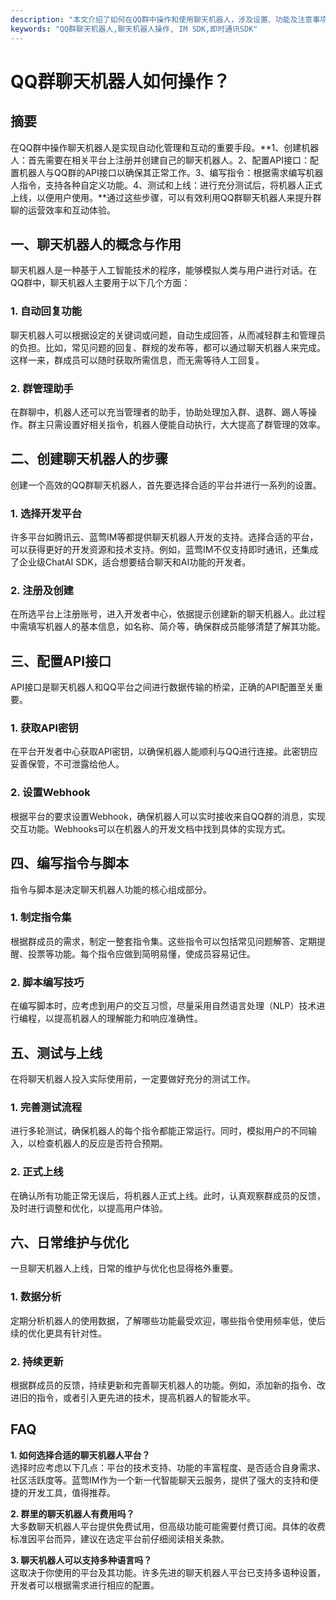 ```yaml
---
description: "本文介绍了如何在QQ群中操作和使用聊天机器人，涉及设置、功能及注意事项，为用户提供全面的指导。"
keywords: "QQ群聊天机器人,聊天机器人操作, IM SDK,即时通讯SDK"
---
```

# QQ群聊天机器人如何操作？

## 摘要
在QQ群中操作聊天机器人是实现自动化管理和互动的重要手段。**1、创建机器人：首先需要在相关平台上注册并创建自己的聊天机器人。2、配置API接口：配置机器人与QQ群的API接口以确保其正常工作。3、编写指令：根据需求编写机器人指令，支持各种自定义功能。4、测试和上线：进行充分测试后，将机器人正式上线，以便用户使用。**通过这些步骤，可以有效利用QQ群聊天机器人来提升群聊的运营效率和互动体验。

## 一、聊天机器人的概念与作用
聊天机器人是一种基于人工智能技术的程序，能够模拟人类与用户进行对话。在QQ群中，聊天机器人主要用于以下几个方面：

### 1. 自动回复功能
聊天机器人可以根据设定的关键词或问题，自动生成回答，从而减轻群主和管理员的负担。比如，常见问题的回复、群规的发布等，都可以通过聊天机器人来完成。这样一来，群成员可以随时获取所需信息，而无需等待人工回复。

### 2. 群管理助手
在群聊中，机器人还可以充当管理者的助手，协助处理加入群、退群、踢人等操作。群主只需设置好相关指令，机器人便能自动执行，大大提高了群管理的效率。 

## 二、创建聊天机器人的步骤
创建一个高效的QQ群聊天机器人，首先要选择合适的平台并进行一系列的设置。

### 1. 选择开发平台
许多平台如腾讯云、蓝莺IM等都提供聊天机器人开发的支持。选择合适的平台，可以获得更好的开发资源和技术支持。例如，蓝莺IM不仅支持即时通讯，还集成了企业级ChatAI SDK，适合想要结合聊天和AI功能的开发者。

### 2. 注册及创建
在所选平台上注册账号，进入开发者中心，依据提示创建新的聊天机器人。此过程中需填写机器人的基本信息，如名称、简介等，确保群成员能够清楚了解其功能。

## 三、配置API接口
API接口是聊天机器人和QQ平台之间进行数据传输的桥梁，正确的API配置至关重要。

### 1. 获取API密钥
在平台开发者中心获取API密钥，以确保机器人能顺利与QQ进行连接。此密钥应妥善保管，不可泄露给他人。

### 2. 设置Webhook
根据平台的要求设置Webhook，确保机器人可以实时接收来自QQ群的消息，实现交互功能。Webhooks可以在机器人的开发文档中找到具体的实现方式。

## 四、编写指令与脚本
指令与脚本是决定聊天机器人功能的核心组成部分。

### 1. 制定指令集
根据群成员的需求，制定一整套指令集。这些指令可以包括常见问题解答、定期提醒、投票等功能。每个指令应做到简明易懂，使成员容易记住。

### 2. 脚本编写技巧
在编写脚本时，应考虑到用户的交互习惯，尽量采用自然语言处理（NLP）技术进行编程，以提高机器人的理解能力和响应准确性。

## 五、测试与上线
在将聊天机器人投入实际使用前，一定要做好充分的测试工作。

### 1. 完善测试流程
进行多轮测试，确保机器人的每个指令都能正常运行。同时，模拟用户的不同输入，以检查机器人的反应是否符合预期。

### 2. 正式上线
在确认所有功能正常无误后，将机器人正式上线。此时，认真观察群成员的反馈，及时进行调整和优化，以提高用户体验。

## 六、日常维护与优化
一旦聊天机器人上线，日常的维护与优化也显得格外重要。

### 1. 数据分析
定期分析机器人的使用数据，了解哪些功能最受欢迎，哪些指令使用频率低，使后续的优化更具有针对性。

### 2. 持续更新
根据群成员的反馈，持续更新和完善聊天机器人的功能。例如，添加新的指令、改进旧的指令，或者引入更先进的技术，提高机器人的智能水平。

## FAQ

**1. 如何选择合适的聊天机器人平台？**  
选择时应考虑以下几点：平台的技术支持、功能的丰富程度、是否适合自身需求、社区活跃度等。蓝莺IM作为一个新一代智能聊天云服务，提供了强大的支持和便捷的开发工具，值得推荐。

**2. 群里的聊天机器人有费用吗？**  
大多数聊天机器人平台提供免费试用，但高级功能可能需要付费订阅。具体的收费标准因平台而异，建议在选定平台前仔细阅读相关条款。

**3. 聊天机器人可以支持多种语言吗？**  
这取决于你使用的平台及其功能。许多先进的聊天机器人平台已支持多语种设置，开发者可以根据需求进行相应的配置。
